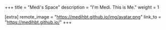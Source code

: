 +++
title = "Medi's Space"
description = "I'm Medi. This is Me."
weight = 1

[extra]
remote_image = "https://medihbt.github.io/img/avatar.png"
link_to = "https://medihbt.github.io/"
+++
